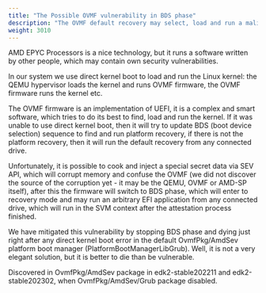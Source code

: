 ```yaml
---
title: "The Possible OVMF vulnerability in BDS phase"
description: "The OVMF default recovery may select, load and run a malicious EFI application or kernel if unable to direct boot the guest owner kernel"
weight: 3010
---
```


AMD EPYC Processors is a nice technology, but it runs a software written by other people, which may contain own security vulnerabilities.

In our system we use direct kernel boot to load and run the Linux kernel: the QEMU hypervisor loads the kernel and runs OVMF firmware, the OVMF firmware runs the kernel etc.

The OVMF firmware is an implementation of UEFI, it is a complex and smart software, which tries to do its best to find, load and run the kernel. If it was unable to use direct kernel boot, then it will try to update BDS (boot device selection) sequence to find and run platform recovery, if there is not the platform recovery, then it will run the default recovery from any connected drive.

Unfortunately, it is possible to cook and inject a special secret data via SEV API, which will corrupt memory and confuse the OVMF (we did not discover the source of the corruption yet - it may be the QEMU, OVMF or AMD-SP itself), after this the firmware will switch to BDS phase, which will enter to recovery mode and may run an arbitrary EFI application from any connected drive, which will run in the SVM context after the attestation process finished.

We have mitigated this vulnerability by stopping BDS phase and dying just right after any direct kernel boot error in the default OvmfPkg/AmdSev platform boot manager (PlatformBootManagerLibGrub). Well, it is not a very elegant solution, but it is better to die than be vulnerable.

Discovered in OvmfPkg/AmdSev package in edk2-stable202211 and edk2-stable202302, when OvmfPkg/AmdSev/Grub package disabled.